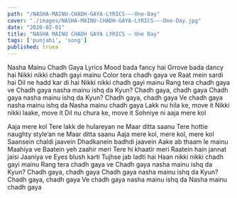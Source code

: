 ```yaml
---
path: "/NASHA-MAINU-CHADH-GAYA-LYRICS-–-One-Day"
cover: "./images/NASHA-MAINU-CHADH-GAYA-LYRICS-–-One-Day.jpg"
date: "2020-02-01"
title: "NASHA MAINU CHADH GAYA LYRICS – One Day"
tags: ['punjabi', 'song']
published: truea
---
```


Nasha Mainu Chadh Gaya Lyrics
Mood bada fancy hai
Grrove bada dancy hai
Nikki nikki chadh gayi mainu
Color tera chadh gaya ve
Raat mein sardi hai
Dil ne hadd kar di hai
Nikki nikki chadh gayi mainu
Rang tera chadh gaya ve
Chadh gaya nasha mainu ishq da
Kyun?
Chadh gaya, chadh gaya
Chadh gaya nasha mainu ishq da
Kyun?
Chadh gaya, chadh gaya
Ve chadh gaya nasha mainu ishq da
Nasha mainu chadh gaya
Lakk nu hila ke, move it
Nikki nikki laake, move it
Dil nu chura ke, move it
Sohniye ni aaja mere kol






Aaja mere kol
Tere lakk de hulareyan ne
Maar ditta saanu
Tere hottie naughty style’an ne
Maar ditta saanu
Aaja mere kol, mere kol, mere kol
Saansein chaldi jaavein
Dhadkanein badhdi jaavein
Aake ab thaam le mainu
Maahiya ve
Baatein yeh zaahir meri
Tere hi khaatir meri
Raatein hain jannat jaisi
Jaaniya ve
Eyes blush karti
Tujhse jab ladti hai
Haan nikki nikki chadh gayi mainu
Rang tera chadh gaya ve
Chadh gaya nasha mainu ishq da
Kyun?
Chadh gaya, chadh gaya
Chadh gaya nasha mainu ishq da
Kyun?
Chadh gaya, chadh gaya
Ve chadh gaya nasha mainu ishq da
Nasha mainu chadh gaya
